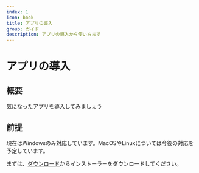 ```yaml
---
index: 1
icon: book
title: アプリの導入
group: ガイド
description: アプリの導入から使い方まで
---
```


# アプリの導入

## 概要

気になったアプリを導入してみましょう

## 前提

現在はWindowsのみ対応しています。MacOSやLinuxについては今後の対応を予定しています。

まずは、[ダウンロード](/download)からインストーラーをダウンロードしてください。
